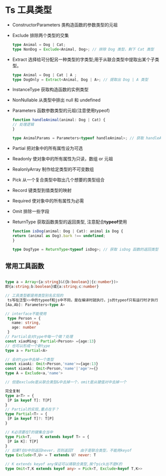 # Ts 工具类型

- ConstructorParameters 类构造函数的参数类型的元祖
- Exclude 排除两个类型的交集

  ```ts
  type Animal = Dog | Cat;  
  type NonDog = Exclude<Animal, Dog>; // 排除 Dog 类型，剩下 Cat 类型 
  ```

- Extract 选择给可分配另一种类型的字类型;用于从联合类型中提取出某个子类型。

    ```ts
    type Animal = Dog | Cat | A ;  
    type DogOnly = Extract<Animal, Dog | A>; // 提取出 Dog | A 类型
    ```

- InstanceType 获取构造函数的实例类型
- NonNullable 从类型中排出 null 和 undefined
- Parameters 函数参数类型的元祖(注意使用typeof)

  ```ts
  function handleAnimal(animal: Dog | Cat) {  
  // 处理逻辑  
  }  

  type AnimalParams = Parameters<typeof handleAnimal>; // 获取 handleAnimal 函数的参数类型
  ```

- Partial 把对象中的所有属性设为可选
- Readonly 使对象中的所有属性为只读，数组 or 元祖
- RealonlyArray 制作给定类型的不可变数组
- Pick 从一个复合类型中取出几个想要的类型组合
- Record 键类型到值类型的映射
- Required 使对象中的所有属性为必需
- Omit 排除一些字段
- ReturnType 获取函数类型的返回类型, 注意配合**typeof**使用

  ```ts
  function isDog(animal: Dog | Cat): animal is Dog {  
  return (animal as Dog).bark !== undefined;  
  }  

  type DogType = ReturnType<typeof isDog>; // 获取 isDog 函数的返回类型  
  
  ```

## 常用工具函数

```ts

type a = Array<{a:string}&({b:boolean}|{c:number})>
即{a:string;b:boolean}或{a:string;c:number}

// 工具类型都是用类型别名实现的
 ts写在泛型<>中的typeof和js中不同，是在编译时就执行，js的typeof只有运行时才执行
[Aa,Ab]: Parameters<type A>

// interface不能使用
 type Person = {
   name: string,
   age: number
 }
// Partial会对type中每一个做？处理
const xiaoMing: Partial<Person> ={age:13}
// 也可以形成一个新type
type a = Partial<A>

// 会对type中去掉一个类型
const xiaoAi: Omit<Person,'name'>={age:13}
const xiaoAi: Omit<Person,'name'|'age'>={}
type A = Exclude<a,'name'>

// 但是exclude是从联合类型&中去掉一个，omit是从键值对中去掉一个

完全复制
type a<T> = {
 [P in keyof T]: T[P]
}
// Partial的实现,重点在于？
type Partial<T> = {
 [P in keyof T]?: T[P]
}

// K必须要在T的键集合当中
type Pick<T,    K extends keyof T> = {
 [P in K]: T[P]
}
// 如果T在U中则返回never，否则返回T   由于是联合类型，不能用keyof
type Exclude<T,U> = T extends U? never: T

// K extends keyof any保证可以填联合类型,挨个pick出不是K的
type Omit<T,K extends keyof any> = Pick<T, Exclude<keyof T,K>>



```
